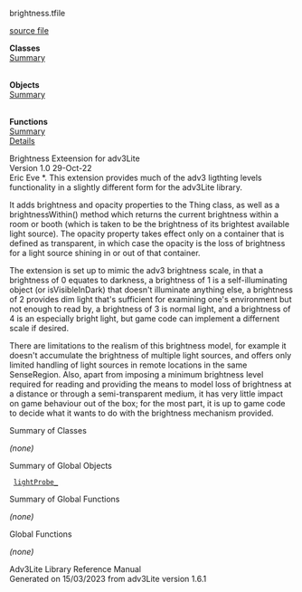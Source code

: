 <span class="title">brightness.t</span><span class="type">file</span>

[source file](../source/brightness.t.html)

**Classes**  
[Summary](#_ClassSummary_)  
 

**Objects**  
[Summary](#_ObjectSummary_)  
 

**Functions**  
[Summary](#_FunctionSummary_)  
[Details](#_Functions_)

<div class="fdesc">

  
Brightness Exteension for adv3Lite  
Version 1.0 29-Oct-22  
Eric Eve \*. This extension provides much of the adv3 ligthting levels
functionality in a slightly different form for the adv3Lite library.

It adds brightness and opacity properties to the Thing class, as well as
a brightnessWithin() method which returns the current brightness within
a room or booth (which is taken to be the brightness of its brightest
available light source). The opacity property takes effect only on a
container that is defined as transparent, in which case the opacity is
the loss of brightness for a light source shining in or out of that
container.

The extension is set up to mimic the adv3 brightness scale, in that a
brightness of 0 equates to darkness, a brightness of 1 is a
self-illuminating object (or isVisibleInDark) that doesn't illuminate
anything else, a brightness of 2 provides dim light that's sufficient
for examining one's environment but not enough to read by, a brightness
of 3 is normal light, and a brightness of 4 is an especially bright
light, but game code can implement a differnent scale if desired.

There are limitations to the realism of this brightness model, for
example it doesn't accumulate the brightness of multiple light sources,
and offers only limited handling of light sources in remote locations in
the same SenseRegion. Also, apart from imposing a minimum brightness
level required for reading and providing the means to model loss of
brightness at a distance or through a semi-transparent medium, it has
very little impact on game behaviour out of the box; for the most part,
it is up to game code to decide what it wants to do with the brightness
mechanism provided.

</div>

<span id="_ClassSummary_"></span>

<div class="mjhd">

<span class="hdln">Summary of Classes</span>  

</div>

*(none)* <span id="_ObjectSummary_"></span>

<div class="mjhd">

<span class="hdln">Summary of Global Objects</span>  

</div>

` `[`lightProbe_`](../object/lightProbe_.html)`  `
<span id="FunctionSummary_"></span>

<div class="mjhd">

<span class="hdln">Summary of Global Functions</span>  

</div>

*(none)* <span id="_Functions_"></span>

<div class="mjhd">

<span class="hdln">Global Functions</span>  

</div>

*(none)*

<div class="ftr">

Adv3Lite Library Reference Manual  
Generated on 15/03/2023 from adv3Lite version 1.6.1

</div>
